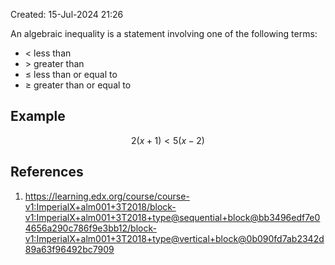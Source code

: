 Created: 15-Jul-2024 21:26

An algebraic inequality is a statement involving one of the following terms:

* $<$ less than
* $>$ greater than
* $\le$ less than or equal to
* $\ge$ greater than or equal to

## Example
$$2(x+1)<5(x-2)$$

## References
1. https://learning.edx.org/course/course-v1:ImperialX+alm001+3T2018/block-v1:ImperialX+alm001+3T2018+type@sequential+block@bb3496edf7e04656a290c786f9e3bb12/block-v1:ImperialX+alm001+3T2018+type@vertical+block@0b090fd7ab2342d89a63f96492bc7909
